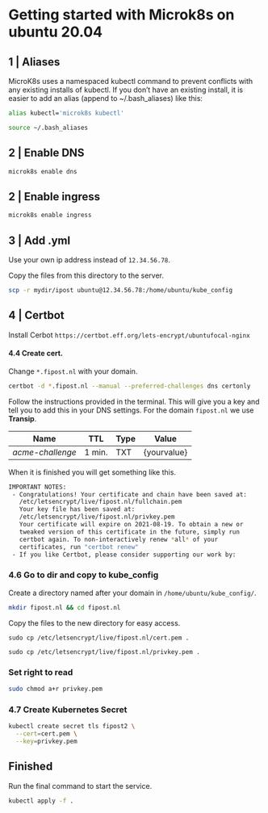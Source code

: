 # Getting started with Microk8s on ubuntu 20.04

## 1 | Aliases
MicroK8s uses a namespaced kubectl command to prevent conflicts with any existing installs of kubectl. If you don’t have an existing install, it is easier to add an alias (append to ~/.bash_aliases) like this:

```sh
alias kubectl='microk8s kubectl'
```

```sh
source ~/.bash_aliases
```

## 2 | Enable DNS
```sh
microk8s enable dns
```

## 2 | Enable ingress
```sh
microk8s enable ingress
```

## 3 | Add .yml
Use your own ip address instead of `12.34.56.78`.

Copy the files from this directory to the server.

```sh
scp -r mydir/ipost ubuntu@12.34.56.78:/home/ubuntu/kube_config
```

## 4 | Certbot
Install Cerbot
`https://certbot.eff.org/lets-encrypt/ubuntufocal-nginx`

#### 4.4 Create cert.
Change `*.fipost.nl` with your domain.

```sh
certbot -d *.fipost.nl --manual --preferred-challenges dns certonly
```

Follow the instructions provided in the terminal. This will give you a key and tell you to add this in your DNS settings. For the domain `fipost.nl` we use <b>Transip</b>.

|Name |TTL|Type|Value|
|-----|---|----|-----|
|_acme-challenge_ |1 min.|TXT|{yourvalue}|

When it is finished you will get something like this.

```sh
IMPORTANT NOTES:
 - Congratulations! Your certificate and chain have been saved at:
   /etc/letsencrypt/live/fipost.nl/fullchain.pem
   Your key file has been saved at:
   /etc/letsencrypt/live/fipost.nl/privkey.pem
   Your certificate will expire on 2021-08-19. To obtain a new or
   tweaked version of this certificate in the future, simply run
   certbot again. To non-interactively renew *all* of your
   certificates, run "certbot renew"
 - If you like Certbot, please consider supporting our work by:
```

### 4.6 Go to dir and copy to kube_config
Create a directory named after your domain in `/home/ubuntu/kube_config/`.

```sh
mkdir fipost.nl && cd fipost.nl
```

Copy the files to the new directory for easy access.
```
sudo cp /etc/letsencrypt/live/fipost.nl/cert.pem .
```

```
sudo cp /etc/letsencrypt/live/fipost.nl/privkey.pem .
```

### Set right to read
```sh
sudo chmod a+r privkey.pem
```

### 4.7 Create Kubernetes Secret
```sh
kubectl create secret tls fipost2 \
  --cert=cert.pem \
  --key=privkey.pem
```

## Finished
Run the final command to start the service.
```sh
kubectl apply -f .
```

